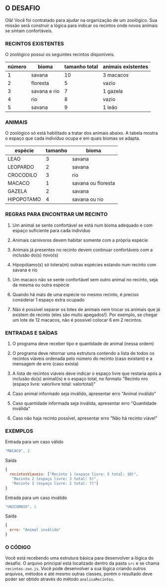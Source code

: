 ## O DESAFIO
Olá! Você foi contratado para ajudar na organização de um zoológico.
Sua missão será construir a lógica para indicar os recintos onde novos animais se sintam confortáveis.

### RECINTOS EXISTENTES

 O zoológico possui os seguintes recintos disponíveis.

  | número    | bioma             | tamanho total |  animais existentes |
  |-----------|-------------------|---------------|---------------------|
  | 1         | savana            |   10          |   3 macacos         |
  | 2         | floresta          |    5          |   vazio             |
  | 3         | savana e rio      |    7          |  1 gazela           |
  | 4         | rio               |    8          |   vazio             |
  | 5         | savana            |    9          |  1 leão             |

### ANIMAIS

 O zoológico só está habilitado a tratar dos animais abaixo.
 A tabela mostra o espaço que cada indivíduo ocupa e em quais biomas se adapta.

  | espécie    | tamanho | bioma                |
  |------------|---------|----------------------|
  | LEAO       |   3     |  savana              |
  | LEOPARDO   |   2     |  savana              |
  | CROCODILO  |   3     |  rio                 |
  | MACACO     |   1     |  savana ou floresta  |
  | GAZELA     |   2     |  savana              |
  | HIPOPOTAMO |   4     |  savana ou rio       |

### REGRAS PARA ENCONTRAR UM RECINTO

1) Um animal se sente confortável se está num bioma adequado e com espaço suficiente para cada indivíduo 

2) Animais carnívoros devem habitar somente com a própria espécie

3) Animais já presentes no recinto devem continuar confortáveis com a inclusão do(s) novo(s)

4) Hipopótamo(s) só tolera(m) outras espécies estando num recinto com savana e rio

5) Um macaco não se sente confortável sem outro animal no recinto, seja da mesma ou outra espécie

6) Quando há mais de uma espécie no mesmo recinto, é preciso considerar 1 espaço extra ocupado

7) Não é possível separar os lotes de animais nem trocar os animais que já existem de recinto (eles são muito apegados!). 
Por exemplo, se chegar um lote de 12 macacos, não é possível colocar 6 em 2 recintos.

### ENTRADAS E SAÍDAS

1) O programa deve receber tipo e quantidade de animal (nessa ordem) 

2) O programa deve retornar uma estrutura contendo a lista de todos os recintos viáveis ordenada pelo número do recinto (caso existam) e a mensagem de erro (caso exista)

3) A lista de recintos viáveis deve indicar o espaço livre que restaria após a inclusão do(s) animal(is) e o espaço total, no formato "Recinto nro (espaço livre: valorlivre total: valortotal)"

4) Caso animal informado seja inválido, apresentar erro "Animal inválido" 
5) Caso quantidade informada seja inválida, apresentar erro "Quantidade inválida" 
6) Caso não haja recinto possível, apresentar erro "Não há recinto viável" 

### EXEMPLOS

Entrada para um caso válido
```js
"MACACO", 2
```
Saída
```js
{
  recintosViaveis: ["Recinto 1 (espaço livre: 5 total: 10)", 
   "Recinto 2 (espaço livre: 3 total: 5)", 
   "Recinto 3 (espaço livre: 2 total: 7)"]
}
```

Entrada para um caso inválido
```js
"UNICORNIO", 1
```
Saída
```js
{
  erro: "Animal inválido"
}
```

### O CÓDIGO
Você está recebendo uma estrutura básica para desenvolver a lógica do desafio. O arquivo principal está localizado dentro da pasta `src` e se chama `recintos-zoo.js`. Você pode desenvolver a sua lógica criando outros arquivos, métodos e até mesmo outras classes, porém o resultado deve poder ser obtido através do método `analisaRecintos`.


